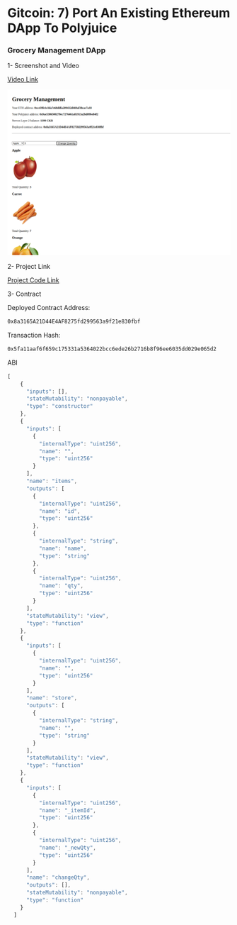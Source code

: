 # Gitcoin: 7) Port An Existing Ethereum DApp To Polyjuice 
### Grocery Management DApp

1- Screenshot and Video

<a href="https://youtu.be/bFndOyUQFmo"> Video Link </a>

<img src="https://github.com/jordanflick75/Nervos-gitcoin-hackathon/blob/master/gitcoin7-DApp/grocery.png" />

2- Project Link

<a href="https://github.com/jordanflick75/Gitcoin-Dapp">Project Code Link</a>

3- Contract 

Deployed Contract Address:

```bash
0x8a3165A21D44E4AF8275fd299563a9f21e830fbf
```

Transaction Hash:

```bash
0x5fa11aaf6f659c175331a5364022bcc6ede26b2716b8f96ee6035dd029e065d2
```

ABI

```javascript
[
    {
      "inputs": [],
      "stateMutability": "nonpayable",
      "type": "constructor"
    },
    {
      "inputs": [
        {
          "internalType": "uint256",
          "name": "",
          "type": "uint256"
        }
      ],
      "name": "items",
      "outputs": [
        {
          "internalType": "uint256",
          "name": "id",
          "type": "uint256"
        },
        {
          "internalType": "string",
          "name": "name",
          "type": "string"
        },
        {
          "internalType": "uint256",
          "name": "qty",
          "type": "uint256"
        }
      ],
      "stateMutability": "view",
      "type": "function"
    },
    {
      "inputs": [
        {
          "internalType": "uint256",
          "name": "",
          "type": "uint256"
        }
      ],
      "name": "store",
      "outputs": [
        {
          "internalType": "string",
          "name": "",
          "type": "string"
        }
      ],
      "stateMutability": "view",
      "type": "function"
    },
    {
      "inputs": [
        {
          "internalType": "uint256",
          "name": "_itemId",
          "type": "uint256"
        },
        {
          "internalType": "uint256",
          "name": "_newQty",
          "type": "uint256"
        }
      ],
      "name": "changeQty",
      "outputs": [],
      "stateMutability": "nonpayable",
      "type": "function"
    }
  ]
```
